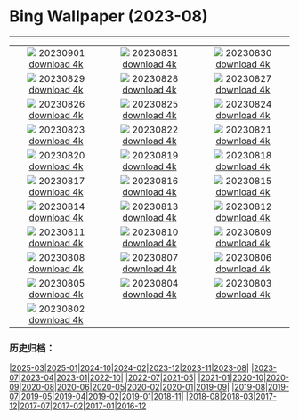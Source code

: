 # Bing Wallpaper (2023-08)
**************
| | | |
| :----: | :----: | :----: |
| ![](https://www.bing.com/th?id=OHR.TurkeyTailMush_ZH-CN9683744281_1920x1080.jpg) 20230901 [download 4k](https://www.bing.com/th?id=OHR.TurkeyTailMush_ZH-CN9683744281_UHD.jpg) | ![](https://www.bing.com/th?id=OHR.IronwoodCactus_ZH-CN9290037977_1920x1080.jpg) 20230831 [download 4k](https://www.bing.com/th?id=OHR.IronwoodCactus_ZH-CN9290037977_UHD.jpg) | ![](https://www.bing.com/th?id=OHR.NingalooShark_ZH-CN9014712175_1920x1080.jpg) 20230830 [download 4k](https://www.bing.com/th?id=OHR.NingalooShark_ZH-CN9014712175_UHD.jpg) |
| ![](https://www.bing.com/th?id=OHR.TetonBison_ZH-CN9384306649_1920x1080.jpg) 20230829 [download 4k](https://www.bing.com/th?id=OHR.TetonBison_ZH-CN9384306649_UHD.jpg) | ![](https://www.bing.com/th?id=OHR.DubrovnikHarbor_ZH-CN8590217905_1920x1080.jpg) 20230828 [download 4k](https://www.bing.com/th?id=OHR.DubrovnikHarbor_ZH-CN8590217905_UHD.jpg) | ![](https://www.bing.com/th?id=OHR.JejuIsland_ZH-CN8434910851_1920x1080.jpg) 20230827 [download 4k](https://www.bing.com/th?id=OHR.JejuIsland_ZH-CN8434910851_UHD.jpg) |
| ![](https://www.bing.com/th?id=OHR.MuseumIsland_ZH-CN8277258964_1920x1080.jpg) 20230826 [download 4k](https://www.bing.com/th?id=OHR.MuseumIsland_ZH-CN8277258964_UHD.jpg) | ![](https://www.bing.com/th?id=OHR.YellowstoneFalls_ZH-CN8050562150_1920x1080.jpg) 20230825 [download 4k](https://www.bing.com/th?id=OHR.YellowstoneFalls_ZH-CN8050562150_UHD.jpg) | ![](https://www.bing.com/th?id=OHR.SharkFinCove_ZH-CN4952934195_1920x1080.jpg) 20230824 [download 4k](https://www.bing.com/th?id=OHR.SharkFinCove_ZH-CN4952934195_UHD.jpg) |
| ![](https://www.bing.com/th?id=OHR.SkogafossWaterfall_ZH-CN4763253095_1920x1080.jpg) 20230823 [download 4k](https://www.bing.com/th?id=OHR.SkogafossWaterfall_ZH-CN4763253095_UHD.jpg) | ![](https://www.bing.com/th?id=OHR.TunisiaAmphitheatre_ZH-CN4431856872_1920x1080.jpg) 20230822 [download 4k](https://www.bing.com/th?id=OHR.TunisiaAmphitheatre_ZH-CN4431856872_UHD.jpg) | ![](https://www.bing.com/th?id=OHR.EmeraldLakeYukon_ZH-CN4281156537_1920x1080.jpg) 20230821 [download 4k](https://www.bing.com/th?id=OHR.EmeraldLakeYukon_ZH-CN4281156537_UHD.jpg) |
| ![](https://www.bing.com/th?id=OHR.StartPointLight_ZH-CN4021540566_1920x1080.jpg) 20230820 [download 4k](https://www.bing.com/th?id=OHR.StartPointLight_ZH-CN4021540566_UHD.jpg) | ![](https://www.bing.com/th?id=OHR.CameraSquirrel_ZH-CN3580119980_1920x1080.jpg) 20230819 [download 4k](https://www.bing.com/th?id=OHR.CameraSquirrel_ZH-CN3580119980_UHD.jpg) | ![](https://www.bing.com/th?id=OHR.AvatarMountain_ZH-CN3268610045_1920x1080.jpg) 20230818 [download 4k](https://www.bing.com/th?id=OHR.AvatarMountain_ZH-CN3268610045_UHD.jpg) |
| ![](https://www.bing.com/th?id=OHR.HelmckenWaterfall_ZH-CN9694510761_1920x1080.jpg) 20230817 [download 4k](https://www.bing.com/th?id=OHR.HelmckenWaterfall_ZH-CN9694510761_UHD.jpg) | ![](https://www.bing.com/th?id=OHR.KeyWestBridge_ZH-CN2540450067_1920x1080.jpg) 20230816 [download 4k](https://www.bing.com/th?id=OHR.KeyWestBridge_ZH-CN2540450067_UHD.jpg) | ![](https://www.bing.com/th?id=OHR.TaorminaSquare_ZH-CN0273325652_1920x1080.jpg) 20230815 [download 4k](https://www.bing.com/th?id=OHR.TaorminaSquare_ZH-CN0273325652_UHD.jpg) |
| ![](https://www.bing.com/th?id=OHR.GeckoLeaf_ZH-CN9908456174_1920x1080.jpg) 20230814 [download 4k](https://www.bing.com/th?id=OHR.GeckoLeaf_ZH-CN9908456174_UHD.jpg) | ![](https://www.bing.com/th?id=OHR.PerseidsOregon_ZH-CN9427980491_1920x1080.jpg) 20230813 [download 4k](https://www.bing.com/th?id=OHR.PerseidsOregon_ZH-CN9427980491_UHD.jpg) | ![](https://www.bing.com/th?id=OHR.ThreeElephants_ZH-CN8708711085_1920x1080.jpg) 20230812 [download 4k](https://www.bing.com/th?id=OHR.ThreeElephants_ZH-CN8708711085_UHD.jpg) |
| ![](https://www.bing.com/th?id=OHR.JupiterArtland_ZH-CN7955790073_1920x1080.jpg) 20230811 [download 4k](https://www.bing.com/th?id=OHR.JupiterArtland_ZH-CN7955790073_UHD.jpg) | ![](https://www.bing.com/th?id=OHR.WorldLionDay_ZH-CN0525835107_1920x1080.jpg) 20230810 [download 4k](https://www.bing.com/th?id=OHR.WorldLionDay_ZH-CN0525835107_UHD.jpg) | ![](https://www.bing.com/th?id=OHR.PandiZucchero_ZH-CN9833521922_1920x1080.jpg) 20230809 [download 4k](https://www.bing.com/th?id=OHR.PandiZucchero_ZH-CN9833521922_UHD.jpg) |
| ![](https://www.bing.com/th?id=OHR.LiQiu2023_ZH-CN9197909278_1920x1080.jpg) 20230808 [download 4k](https://www.bing.com/th?id=OHR.LiQiu2023_ZH-CN9197909278_UHD.jpg) | ![](https://www.bing.com/th?id=OHR.BodieNC_ZH-CN9027999004_1920x1080.jpg) 20230807 [download 4k](https://www.bing.com/th?id=OHR.BodieNC_ZH-CN9027999004_UHD.jpg) | ![](https://www.bing.com/th?id=OHR.NaganoPond_ZH-CN8794832798_1920x1080.jpg) 20230806 [download 4k](https://www.bing.com/th?id=OHR.NaganoPond_ZH-CN8794832798_UHD.jpg) |
| ![](https://www.bing.com/th?id=OHR.AtlanticPuffin_ZH-CN8523220989_1920x1080.jpg) 20230805 [download 4k](https://www.bing.com/th?id=OHR.AtlanticPuffin_ZH-CN8523220989_UHD.jpg) | ![](https://www.bing.com/th?id=OHR.GothicRuins_ZH-CN8317467997_1920x1080.jpg) 20230804 [download 4k](https://www.bing.com/th?id=OHR.GothicRuins_ZH-CN8317467997_UHD.jpg) | ![](https://www.bing.com/th?id=OHR.ZelenciSprings_ZH-CN8022746409_1920x1080.jpg) 20230803 [download 4k](https://www.bing.com/th?id=OHR.ZelenciSprings_ZH-CN8022746409_UHD.jpg) |
| ![](https://www.bing.com/th?id=OHR.CapitolButte_ZH-CN7707972988_1920x1080.jpg) 20230802 [download 4k](https://www.bing.com/th?id=OHR.CapitolButte_ZH-CN7707972988_UHD.jpg) |  |  |

### 历史归档：

|[2025-03](bing/2025-03/2025-03.md)|[2025-01](bing/2025-01/2025-01.md)|[2024-10](bing/2024-10/2024-10.md)|[2024-02](bing/2024-02/2024-02.md)|[2023-12](bing/2023-12/2023-12.md)|[2023-11](bing/2023-11/2023-11.md)|[2023-08](bing/2023-08/2023-08.md)|
|[2023-07](bing/2023-07/2023-07.md)|[2023-04](bing/2023-04/2023-04.md)|[2023-01](bing/2023-01/2023-01.md)|[2022-10](bing/2022-10/2022-10.md)|
|[2022-07](bing/2022-07/2022-07.md)|[2021-05](bing/2021-05/2021-05.md)|
|[2021-01](bing/2021-01/2021-01.md)|[2020-10](bing/2020-10/2020-10.md)|[2020-09](bing/2020-09/2020-09.md)|[2020-08](bing/2020-08/2020-08.md)|[2020-06](bing/2020-06/2020-06.md)|[2020-05](bing/2020-05/2020-05.md)|[2020-02](bing/2020-02/2020-02.md)|[2020-01](bing/2020-01/2020-01.md)|[2019-09](bing/2019-09/2019-09.md)|
|[2019-08](bing/2019-08/2019-08.md)|[2019-07](bing/2019-07/2019-07.md)|[2019-05](bing/2019-05/2019-05.md)|[2019-04](bing/2019-04/2019-04.md)|[2019-02](bing/2019-02/2019-02.md)|[2019-01](bing/2019-01/2019-01.md)|[2018-11](bing/2018-11/2018-11.md)|
|[2018-08](bing/2018-08/2018-08.md)|[2018-03](bing/2018-03/2018-03.md)|[2017-12](bing/2017-12/2017-12.md)|[2017-07](bing/2017-07/2017-07.md)|[2017-02](bing/2017-02/2017-02.md)|[2017-01](bing/2017-01/2017-01.md)|[2016-12](bing/2016-12/2016-12.md)